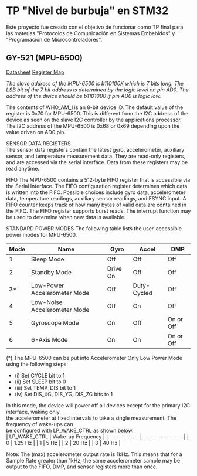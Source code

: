 # TP "Nivel de burbuja" en STM32

Este proyecto fue creado con el objetivo de funcionar como TP final para las materias "Protocolos de Comunicación en Sistemas Embebidos" y "Programación de Microcontroladores".


## GY-521 (MPU-6500)

[Datasheet](./docs/PS-MPU-6500A-01-v1.3.pdf)
[Register Map](./docs/MPU-6500-Register-Map2.pdf)

*The  slave  address  of  the  MPU-6500  is  b110100X  which  is  7  bits  long. The  LSB  bit  of  the  7  bit  address  is determined by the logic level on pin AD0. The address of the divice should be b1101000 if pin AD0 is logic low.*

The contents of WHO_AM_I is an 8-bit device 
ID. The default value of the register is 0x70 for MPU-6500. This is different from the I2C address of 
the device as seen on the slave I2C controller by the applications processor. The I2C address of the 
MPU-6500 is 0x68 or 0x69 depending upon the value driven on AD0 pin.

SENSOR DATA REGISTERS  
The sensor data registers contain the latest gyro, accelerometer, auxiliary sensor, and temperature measurement 
data. They are read-only registers, and are accessed via the serial interface. Data from these registers may be read 
anytime. 

FIFO 
The MPU-6500 contains a 512-byte FIFO register that is accessible via the Serial Interface. The FIFO configuration 
register determines which data is written into the FIFO. Possible choices include gyro data, accelerometer data, 
temperature readings, auxiliary sensor readings, and FSYNC input. A FIFO counter keeps track of how many bytes of 
valid data are contained in the FIFO. The FIFO register supports burst reads. The interrupt function may be used to 
determine when new data is available.

STANDARD POWER MODES 
The following table lists the user-accessible power modes for MPU-6500. 

| Mode | Name | Gyro | Accel | DMP |
| ---- | ---- | ---- | ----- | --- | 
| 1 | Sleep Mode | Off|  Off|  Off| 
| 2 | Standby Mode | Drive On | Off| Off|  
| 3* | Low-Power Accelerometer Mode | Off | Duty-Cycled | Off | 
| 4 | Low-Noise Accelerometer Mode | Off | On | Off | 
| 5 | Gyroscope Mode | On | Off | On or Off | 
| 6 | 6-Axis Mode | On|  On | On or Off|  

(*) The MPU-6500 can be put into Accelerometer Only Low Power Mode using the following steps:  
- (i) Set CYCLE bit to 1 
- (ii) Set SLEEP bit to 0 
- (iii) Set TEMP_DIS bit to 1  
- (iv) Set DIS_XG, DIS_YG, DIS_ZG bits to 1

In  this  mode,  the  device  will  power  off  all  devices  except  for  the  primary  I2C  interface,  waking  only  
the  accelerometer at  fixed  intervals to take  a  single measurement.  The  frequency  of  wake-ups  can  
be configured with LP_WAKE_CTRL as shown below.  
| LP_WAKE_CTRL | Wake-up Frequency | 
| ------------ | ----------------- | 
| 0 | 1.25 Hz | 
| 1 | 5 Hz | 
| 2 | 20 Hz | 
| 3 | 40 Hz |



Note: The (max) accelerometer output rate is 1kHz.  This means that for a Sample Rate greater than 1kHz, 
the same accelerometer sample may be output to the  FIFO, DMP, and sensor  registers  more than 
once. 